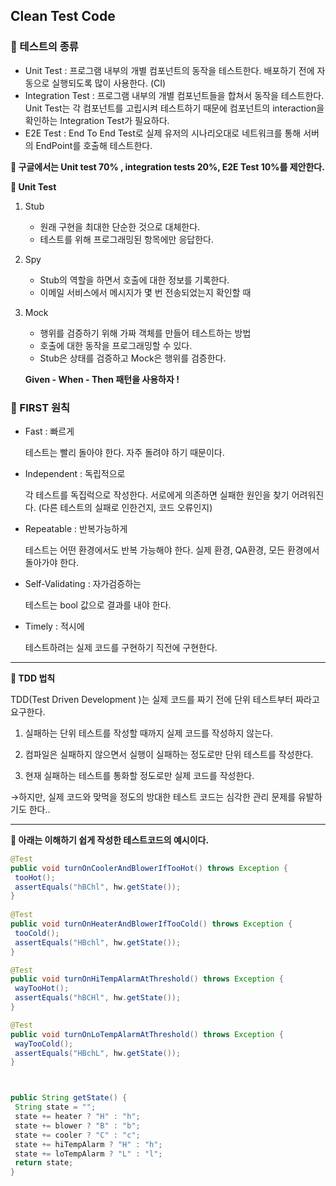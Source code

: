 ## Clean Test Code

### 🧚 테스트의 종류

- Unit Test : 프로그램 내부의 개별 컴포넌트의 동작을 테스트한다. 배포하기 전에 자동으로 실행되도록 많이 사용한다. (CI)
- Integration Test : 프로그램 내부의 개별 컴포넌트들을 합쳐서 동작을 테스트한다. Unit Test는 각 컴포넌트를 고립시켜 테스트하기 때문에 컴포넌트의 interaction을 확인하는 Integration Test가 필요하다.
- E2E Test : End To End Test로 실제 유저의 시나리오대로 네트워크를 통해 서버의 EndPoint를 호출해 테스트한다.

**💬  구글에서는 Unit test 70% , integration tests 20%, E2E Test 10%를 제안한다.**

**🐝 Unit Test** 

1. Stub
    - 원래 구현을 최대한 단순한 것으로 대체한다.
    - 테스트를 위해 프로그래밍된 항목에만 응답한다.
2. Spy
    - Stub의 역할을 하면서 호출에 대한 정보를 기록한다.
    - 이메일 서비스에서 메시지가 몇 번 전송되었는지 확인할 때
3. Mock
    - 행위를 검증하기 위해 가짜 객체를 만들어 테스트하는 방법
    - 호출에 대한 동작을 프로그래밍할 수 있다.
    - Stub은 상태를 검증하고 Mock은 행위를 검증한다.

    **Given - When - Then 패턴을 사용하자 !**

### 🧚 FIRST 원칙

- Fast : 빠르게

    테스트는 빨리 돌아야 한다. 자주 돌려야 하기 때문이다.

- Independent : 독립적으로

    각 테스트를 독집럭으로 작성한다. 서로에게 의존하면 실패한 원인을 찾기 어려워진다. (다른 테스트의 실패로 인한건지, 코드 오류인지)

- Repeatable : 반복가능하게

    테스트는 어떤 환경에서도 반복 가능해야 한다. 실제 환경, QA환경, 모든 환경에서 돌아가야 한다.

- Self-Validating : 자가검증하는

    테스트는 bool 값으로 결과를 내야 한다.

- Timely : 적시에

    테스트하려는 실제 코드를 구현하기 직전에 구현한다.
    
  
---
**🧚 TDD 법칙**

TDD(Test Driven Development )는 실제 코드를 짜기 전에 단위 테스트부터 짜라고 요구한다.

 1. 실패하는 단위 테스트를 작성할 때까지 실제 코드를 작성하지 않는다.

 2. 컴파일은 실패하지 않으면서 실행이 실패하는 정도로만 단위 테스트를 작성한다.

 3. 현재 실패하는 테스트를 통화할 정도로만 실제 코드를 작성한다.

 →하지만, 실제 코드와 맞먹을 정도의 방대한 테스트 코드는 심각한 관리 문제를 유발하기도 한다..

 
---

    
 **🧚 아래는 이해하기 쉽게 작성한 테스트코드의 예시이다.**
 
 ```java
@Test
public void turnOnCoolerAndBlowerIfTooHot() throws Exception {
  tooHot();
  assertEquals("hBChl", hw.getState()); 
}
  
@Test
public void turnOnHeaterAndBlowerIfTooCold() throws Exception {
  tooCold();
  assertEquals("HBchl", hw.getState()); 
}
 
@Test
public void turnOnHiTempAlarmAtThreshold() throws Exception {
  wayTooHot();
  assertEquals("hBCHl", hw.getState()); 
}
 
@Test
public void turnOnLoTempAlarmAtThreshold() throws Exception {
  wayTooCold();
  assertEquals("HBchL", hw.getState()); 
}
 

 
public String getState() {
  String state = "";
  state += heater ? "H" : "h"; 
  state += blower ? "B" : "b"; 
  state += cooler ? "C" : "c"; 
  state += hiTempAlarm ? "H" : "h"; 
  state += loTempAlarm ? "L" : "l"; 
  return state;
}
```
    
